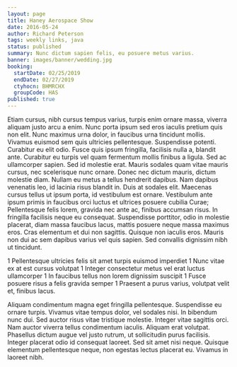 ```yaml
---
layout: page
title: Haney Aerospace Show
date: 2016-05-24
author: Richard Peterson
tags: weekly links, java
status: published
summary: Nunc dictum sapien felis, eu posuere metus varius.
banner: images/banner/wedding.jpg
booking:
  startDate: 02/25/2019
  endDate: 02/27/2019
  ctyhocn: BHMRCHX
  groupCode: HAS
published: true
---
```

Etiam cursus, nibh cursus tempus varius, turpis enim ornare massa, viverra aliquam justo arcu a enim. Nunc porta ipsum sed eros iaculis pretium quis non elit. Nunc maximus urna dolor, in faucibus urna tincidunt mollis. Vivamus euismod sem quis ultricies pellentesque. Suspendisse potenti. Curabitur eu elit odio. Fusce quis ipsum fringilla, facilisis nulla a, blandit ante. Curabitur eu turpis vel quam fermentum mollis finibus a ligula.
Sed ac ullamcorper sapien. Sed id molestie erat. Mauris sodales quam vitae mauris cursus, nec scelerisque nunc ornare. Donec nec dictum mauris, dictum molestie diam. Nullam eu metus a tellus hendrerit dapibus. Nam dapibus venenatis leo, id lacinia risus blandit in. Duis at sodales elit. Maecenas cursus tellus ut ipsum porta, id vestibulum est ornare. Vestibulum ante ipsum primis in faucibus orci luctus et ultrices posuere cubilia Curae; Pellentesque felis lorem, gravida nec ante ac, finibus accumsan risus. In fringilla facilisis neque eu consequat. Suspendisse porttitor, odio in molestie placerat, diam massa faucibus lacus, mattis posuere neque massa maximus eros. Cras elementum et dui non sagittis. Quisque non iaculis eros. Mauris non dui ac sem dapibus varius vel quis sapien. Sed convallis dignissim nibh ut tincidunt.

1 Pellentesque ultricies felis sit amet turpis euismod imperdiet
1 Nunc vitae ex at est cursus volutpat
1 Integer consectetur metus vel erat luctus ullamcorper
1 In faucibus tellus non lorem dignissim suscipit
1 Fusce posuere risus a felis gravida semper
1 Praesent a purus varius, volutpat velit et, finibus lacus.

Aliquam condimentum magna eget fringilla pellentesque. Suspendisse eu ornare turpis. Vivamus vitae tempus dolor, vel sodales nisi. In bibendum nunc dui. Sed auctor risus vitae tristique molestie. Integer vitae sagittis orci. Nam auctor viverra tellus condimentum iaculis. Aliquam erat volutpat. Phasellus dictum augue vel justo rutrum, ut sollicitudin purus facilisis. Integer placerat odio id consequat laoreet. Sed sit amet nisi neque. Quisque elementum pellentesque neque, non egestas lectus placerat eu. Vivamus in laoreet nibh.
